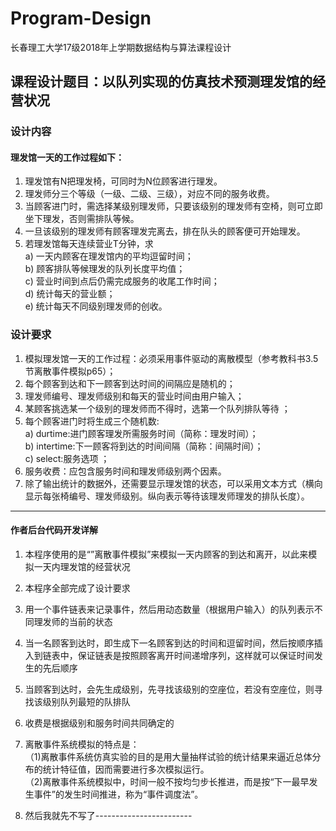 # Program-Design
长春理工大学17级2018年上学期数据结构与算法课程设计
## 课程设计题目：以队列实现的仿真技术预测理发馆的经营状况
### 设计内容
#### 理发馆一天的工作过程如下：
1. 理发馆有N把理发椅，可同时为N位顾客进行理发。
2.	理发师分三个等级（一级、二级、三级），对应不同的服务收费。
3.	当顾客进门时，需选择某级别理发师，只要该级别的理发师有空椅，则可立即坐下理发，否则需排队等候。
4.	一旦该级别的理发师有顾客理发完离去，排在队头的顾客便可开始理发。
5.	若理发馆每天连续营业T分钟，求  
a)	      一天内顾客在理发馆内的平均逗留时间；  
b)	      顾客排队等候理发的队列长度平均值；  
c)	      营业时间到点后仍需完成服务的收尾工作时间；  
d)	      统计每天的营业额；  
e)	      统计每天不同级别理发师的创收。  

### 设计要求
1. 	模拟理发馆一天的工作过程：必须采用事件驱动的离散模型（参考教科书3.5节离散事件模拟p65）；
2.	每个顾客到达和下一顾客到达时间的间隔应是随机的；
3.	理发师编号、理发师级别和每天的营业时间由用户输入；
4.	某顾客挑选某一个级别的理发师而不得时，选第一个队列排队等待 ；
5.	每个顾客进门时将生成三个随机数:  
a)	durtime:进门顾客理发所需服务时间（简称：理发时间）；   
b)	intertime:下一顾客将到达的时间间隔（简称：间隔时间）；  
c)	select:服务选项 ；  
6.	服务收费：应包含服务时间和理发师级别两个因素。
7.	除了输出统计的数据外，还需要显示理发馆的状态，可以采用文本方式（横向显示每张椅编号、理发师级别。纵向表示等待该理发师理发的排队长度）。
---
#### 作者后台代码开发详解
1. 本程序使用的是“”离散事件模拟”来模拟一天内顾客的到达和离开，以此来模拟一天内理发馆的经营状况
2. 本程序全部完成了设计要求
3. 用一个事件链表来记录事件，然后用动态数量（根据用户输入）的队列表示不同理发师的当前的状态
4. 当一名顾客到达时，即生成下一名顾客到达的时间和逗留时间，然后按顺序插入到链表中，保证链表是按照顾客离开时间递增序列，这样就可以保证时间发生的先后顺序
5. 当顾客到达时，会先生成级别，先寻找该级别的空座位，若没有空座位，则寻找该级别队列最短的队排队
6. 收费是根据级别和服务时间共同确定的
7. 离散事件系统模拟的特点是：  
（1)离散事件系统仿真实验的目的是用大量抽样试验的统计结果来逼近总体分布的统计特征值，因而需要进行多次模拟运行。  
（2)离散事件系统模拟中，时间一般不按均匀步长推进，而是按“下一最早发生事件”的发生时间推进，称为“事件调度法”。  

7. 然后我就先不写了------------------------
